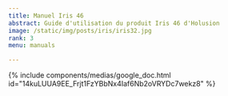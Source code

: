 ```yaml
---
title: Manuel Iris 46
abstract: Guide d'utilisation du produit Iris 46 d'Holusion
image: /static/img/posts/iris/iris32.jpg
rank: 3
menu: manuals

---
```


{% include components/medias/google_doc.html id="14kuLUUA9EE_Frjt1FzYBbNx4Iaf6Nb2oVRYDc7wekz8" %}
